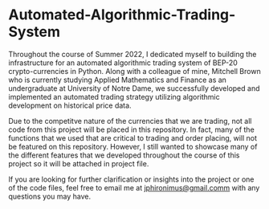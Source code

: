 # Automated-Algorithmic-Trading-System


Throughout the course of Summer 2022, I dedicated myself to building the infrastructure for an automated algorithmic trading system of BEP-20 crypto-currencies in Python. Along with a colleague of mine, Mitchell Brown who is currently studying Applied Mathematics and Finance as an undergraduate at University of Notre Dame, we successfully developed and implemented an automated trading strategy utilizing algorithmic development on historical price data. 

Due to the competitve nature of the currencies that we are trading, not all code from this project will be placed in this repository. In fact, many of the functions that we used that are critical to trading and order placing, will not be featured on this repository. However, I still wanted to showcase many of the different features that we developed throughout the course of this project so it will be attached in project file. 

If you are looking for further clarification or insights into the project or one of the code files, feel free to email me at jphironimus@gmail.comm with any questions you may have. 
